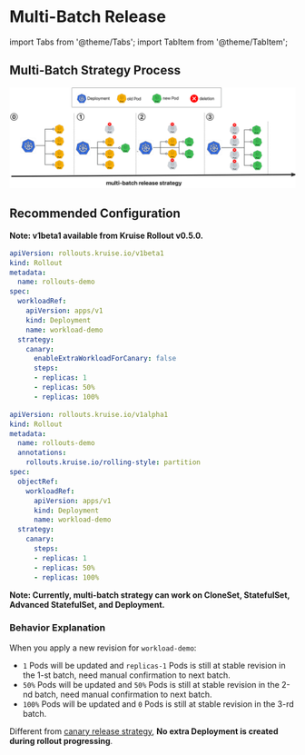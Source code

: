 # Multi-Batch Release

import Tabs from '@theme/Tabs';
import TabItem from '@theme/TabItem';

## Multi-Batch Strategy Process
![ab](../../static/img/rollouts/multi-batch.jpg)

## Recommended Configuration

**Note: v1beta1 available from Kruise Rollout v0.5.0.**

<Tabs>
  <TabItem value="v1beta1" label="v1beta1" default>

```YAML
apiVersion: rollouts.kruise.io/v1beta1
kind: Rollout
metadata:
  name: rollouts-demo
spec:
  workloadRef:
    apiVersion: apps/v1
    kind: Deployment
    name: workload-demo
  strategy:
    canary:
      enableExtraWorkloadForCanary: false
      steps:
      - replicas: 1
      - replicas: 50%
      - replicas: 100%
```

  </TabItem>
  <TabItem value="v1alpha1" label="v1alpha1">

```YAML
apiVersion: rollouts.kruise.io/v1alpha1
kind: Rollout
metadata:
  name: rollouts-demo
  annotations:
    rollouts.kruise.io/rolling-style: partition
spec:
  objectRef:
    workloadRef:
      apiVersion: apps/v1
      kind: Deployment
      name: workload-demo
  strategy:
    canary:
      steps:
      - replicas: 1
      - replicas: 50%
      - replicas: 100%
```

  </TabItem>
</Tabs>


**Note: Currently, multi-batch strategy can work on CloneSet, StatefulSet, Advanced StatefulSet, and Deployment.**

### Behavior Explanation
When you apply a new revision for `workload-demo`:
- `1` Pods will be updated and `replicas-1` Pods is still at stable revision in the 1-st batch, need manual confirmation to next batch.
- `50%` Pods will be updated and `50%` Pods is still at stable revision in the 2-nd batch, need manual confirmation to next batch.
- `100%` Pods will be updated and `0` Pods is still at stable revision in the 3-rd batch.

Different from [canary release strategy](strategy-canary-update.md), **No extra Deployment is created during rollout progressing**.
